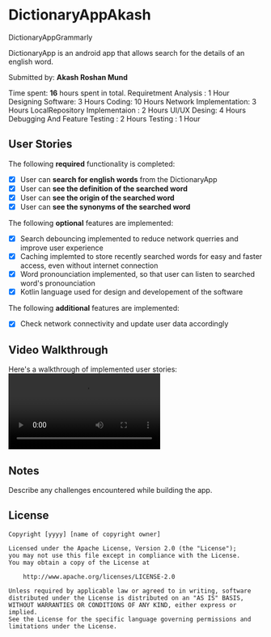 # DictionaryAppAkash
DictionaryAppGrammarly

DictionaryApp is an android app that allows search for the details of an english word.

Submitted by: **Akash Roshan Mund**

Time spent: **16** hours spent in total. 
            Requiretment Analysis : 1 Hour
            Designing Software: 3 Hours
            Coding: 10 Hours
              Network Implementation: 3 Hours
              LocalRepository Implementaion : 2 Hours
              UI/UX Desing: 4 Hours
              Debugging And Feature Testing : 2 Hours
            Testing : 1 Hour

## User Stories

The following **required** functionality is completed:

* [X] User can **search for english words** from the DictionaryApp
* [X] User can **see the definition of the searched word** 
* [X] User can **see the origin of the searched word** 
* [X] User can **see the synonyms of the searched word** 

The following **optional** features are implemented:

* [X] Search debouncing implemented to reduce network querries and improve user experience
* [X] Caching implemted to store recently searched words for easy and faster access, even without internet connection
* [X] Word pronounciation implemented, so that user can listen to searched word's pronounciation
* [X] Kotlin language used for design and developement of the software

The following **additional** features are implemented:

* [X] Check network connectivity and update user data accordingly

## Video Walkthrough

Here's a walkthrough of implemented user stories:
<video src='https://drive.google.com/file/d/1Eni-_Zkiicpa3SIl2I-Q1xUduIKLoLOb/view?usp=sharing' title='Video Walkthrough' width='' alt='Video Walkthrough' />

## Notes

Describe any challenges encountered while building the app.

## License

    Copyright [yyyy] [name of copyright owner]

    Licensed under the Apache License, Version 2.0 (the "License");
    you may not use this file except in compliance with the License.
    You may obtain a copy of the License at

        http://www.apache.org/licenses/LICENSE-2.0

    Unless required by applicable law or agreed to in writing, software
    distributed under the License is distributed on an "AS IS" BASIS,
    WITHOUT WARRANTIES OR CONDITIONS OF ANY KIND, either express or implied.
    See the License for the specific language governing permissions and
    limitations under the License.
